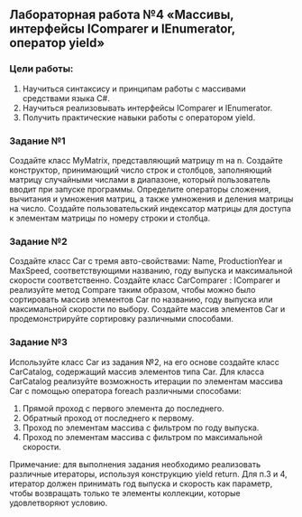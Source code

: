 ## Лабораторная работа №4 «Массивы, интерфейсы IComparer<T> и IEnumerator<T>, оператор yield»

### Цели работы:
1.	Научиться синтаксису и принципам работы с массивами средствами языка C#.
2.	Научиться реализовывать интерфейсы IComparer<T> и IEnumerator<T>.
3.	Получить практические навыки работы с оператором yield.

### Задание №1
Создайте класс MyMatrix, представляющий матрицу m на n.
Создайте конструктор, принимающий число строк и столбцов, заполняющий матрицу случайными числами в диапазоне, который пользователь вводит при запуске программы.
Определите операторы сложения, вычитания и умножения матриц, а также умножения и деления матрицы на число.
Создайте пользовательский индексатор матрицы для доступа к элементам матрицы по номеру строки и столбца.

### Задание №2
Создайте класс Car с тремя авто-свойствами: Name, ProductionYear и MaxSpeed, соответствующими названию, году выпуска и максимальной скорости соответственно.
Создайте класс CarComparer : IComparer<Car> и реализуйте метод Compare таким образом, чтобы можно было сортировать массив элементов Car по названию, году выпуска или максимальной скорости по выбору.
Создайте массив элементов Car и продемонстрируйте сортировку различными способами.

### Задание №3
Используйте класс Car из задания №2, на его основе создайте класс CarCatalog, содержащий массив элементов типа Car. 
Для класса CarCatalog реализуйте возможность итерации по элементам массива Car с помощью оператора foreach различными способами: 
1.	Прямой проход с первого элемента до последнего.
2.	Обратный проход от последнего к первому.
3.	Проход по элементам массива с фильтром по году выпуска.
4.	Проход по элементам массива с фильтром по максимальной скорости.

Примечание: для выполнения задания необходимо реализовать различные итераторы, используя конструкцию yield return. Для п.3 и 4, итератор должен принимать год выпуска и скорость как параметр, чтобы возвращать только те элементы коллекции, которые удовлетворяют условию.
